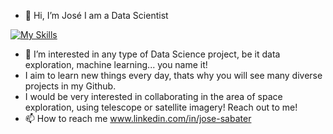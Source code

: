 - 👋 Hi, I’m José I am a Data Scientist  

[![My Skills](https://skillicons.dev/icons?i=py,pytorch,tensorflow,flask,postgres,grafana,linux,raspberrypi,js,html,css,arduino,docker)](https://skillicons.dev)  

- 👀 I’m interested in any type of Data Science project, be it data exploration, machine learning... you name it!
-  I aim to learn new things every day, thats why you will see many diverse projects in my Github. 
-  I would be very interested in collaborating in the area of space exploration, using telescope or satellite imagery! Reach out to me!
- 📫 How to reach me www.linkedin.com/in/jose-sabater

<!---
ertotis/ertotis is a ✨ special ✨ repository because its `README.md` (this file) appears on your GitHub profile.
You can click the Preview link to take a look at your changes.
--->
